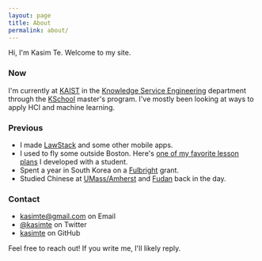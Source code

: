 ```yaml
---
layout: page
title: About
permalink: about/
---
```


Hi, I'm Kasim Te. Welcome to my site.

### Now

I'm currently at [KAIST](http://www.kaist.edu) in
the [Knowledge Service Engineering](https://kse.kaist.ac.kr/)
department through the [KSchool](https://kschool.kaist.ac.kr/)
master's program. I've mostly been looking at ways to apply HCI and
machine learning.

### Previous

* I made [LawStack](https://www.lawstack.com) and some other mobile apps.
* I used to fly some outside Boston. Here's [one of my favorite lesson plans](/flying/helicopter-dme-arc-lesson-plan) I developed with a student.
* Spent a year in South Korea on a [Fulbright](http://www.fulbright.or.kr/) grant.
* Studied Chinese at [UMass/Amherst](http://www.umass.edu) and [Fudan](https://www.fudan.edu.cn/en/) back in the day.

### Contact

- [kasimte@gmail.com](mailto://kasimte@gmail.com) on Email
- [@kasimte](https://twitter.com/kasimte) on Twitter
- [kasimte](https://github.com/kasimte) on GitHub

Feel free to reach out! If you write me, I'll likely reply.
